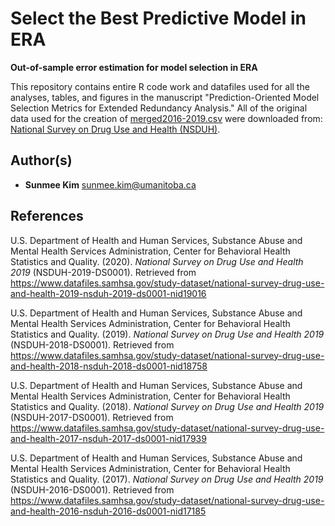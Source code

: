 Select the Best Predictive Model in ERA
====================================================
**Out-of-sample error estimation for model selection in ERA**

This repository contains entire R code work and datafiles used for all the analyses, tables, and figures in the manuscript "Prediction-Oriented Model Selection Metrics for Extended Redundancy Analysis." All of the original data used for the creation of [merged2016-2019.csv](https://github.com/QuantMM/PredictiveERAmodeling/blob/main/merged2016-2019.csv) were downloaded from: [National Survey on Drug Use and Health (NSDUH)](https://www.datafiles.samhsa.gov/study-series/national-survey-drug-use-and-health-nsduh-nid13517).

Author(s)
-------
-   **Sunmee Kim** <sunmee.kim@umanitoba.ca>

References
-------
U.S. Department of Health and Human Services, Substance Abuse and Mental Health Services Administration, Center for Behavioral Health Statistics and Quality. (2020). *National Survey on Drug Use and Health 2019* (NSDUH-2019-DS0001). Retrieved from https://www.datafiles.samhsa.gov/study-dataset/national-survey-drug-use-and-health-2019-nsduh-2019-ds0001-nid19016

U.S. Department of Health and Human Services, Substance Abuse and Mental Health Services Administration, Center for Behavioral Health Statistics and Quality. (2019). *National Survey on Drug Use and Health 2019* (NSDUH-2018-DS0001). Retrieved from https://www.datafiles.samhsa.gov/study-dataset/national-survey-drug-use-and-health-2018-nsduh-2018-ds0001-nid18758

U.S. Department of Health and Human Services, Substance Abuse and Mental Health Services Administration, Center for Behavioral Health Statistics and Quality. (2018). *National Survey on Drug Use and Health 2019* (NSDUH-2017-DS0001). Retrieved from https://www.datafiles.samhsa.gov/study-dataset/national-survey-drug-use-and-health-2017-nsduh-2017-ds0001-nid17939

U.S. Department of Health and Human Services, Substance Abuse and Mental Health Services Administration, Center for Behavioral Health Statistics and Quality. (2017). *National Survey on Drug Use and Health 2019* (NSDUH-2016-DS0001). Retrieved from https://www.datafiles.samhsa.gov/study-dataset/national-survey-drug-use-and-health-2016-nsduh-2016-ds0001-nid17185
